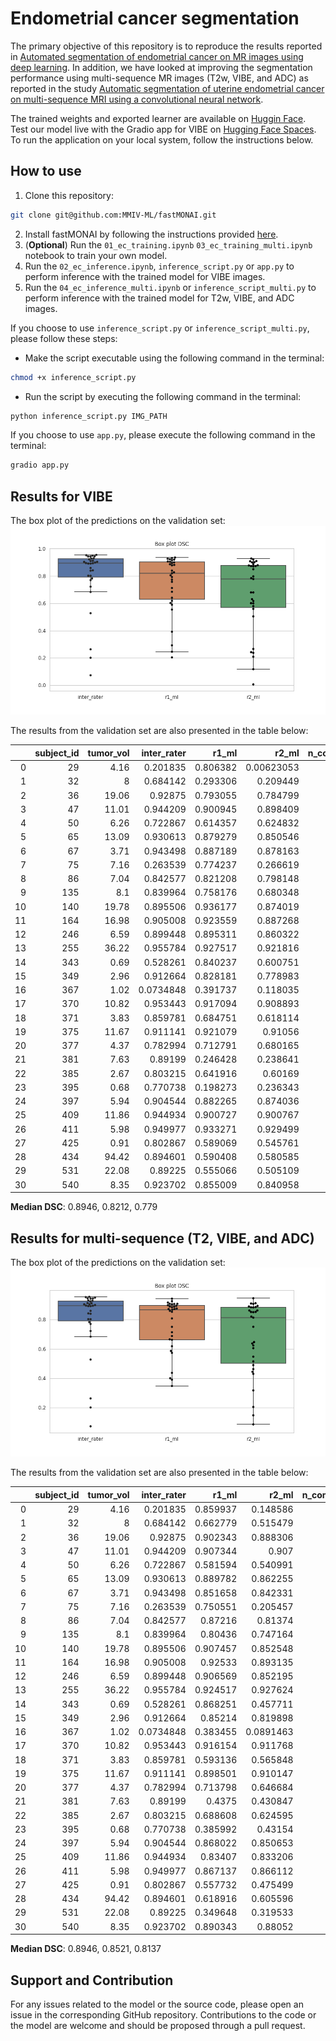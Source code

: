 # Endometrial cancer segmentation
The primary objective of this repository is to reproduce the results reported in [Automated segmentation of endometrial cancer on MR images using deep learning](https://link.springer.com/content/pdf/10.1038/s41598-020-80068-9.pdf). In addition, we have looked at improving the segmentation performance using multi-sequence MR images (T2w, VIBE, and ADC) as reported in the study [Automatic segmentation of uterine endometrial cancer on multi-sequence MRI using a convolutional neural network](https://www.nature.com/articles/s41598-021-93792-7).

The trained weights and exported learner are available on [Huggin Face](https://huggingface.co/skaliy/endometrial_cancer_segmentation). 
Test our model live with the Gradio app for VIBE on [Hugging Face Spaces](https://skaliy-endometrial-cancer-segmentation-app.hf.space). To run the application on your local system, follow the instructions below.

## How to use
1. Clone this repository:
```bash
git clone git@github.com:MMIV-ML/fastMONAI.git
```
2. Install fastMONAI by following the instructions provided [here](https://github.com/MMIV-ML/fastMONAI/tree/master).
3. (<b>Optional</b>) Run the `01_ec_training.ipynb` `03_ec_training_multi.ipynb` notebook to train your own model.
4. Run the `02_ec_inference.ipynb`, `inference_script.py` or `app.py` to perform inference with the trained model for VIBE images.
5. Run the `04_ec_inference_multi.ipynb` or `inference_script_multi.py` to perform inference with the trained model for T2w, VIBE, and ADC images.

If you choose to use `inference_script.py` or `inference_script_multi.py`, please follow these steps:

- Make the script executable using the following command in the terminal:
```bash
chmod +x inference_script.py
```
- Run the script by executing the following command in the terminal:
```bash
python inference_script.py IMG_PATH
```

If you choose to use `app.py`, please execute the following command in the terminal:
```bash
gradio app.py
```

## Results for VIBE
The box plot of the predictions on the validation set: 
![](figs/vibe_boxplot.png)

The results from the validation set are also presented in the table below:

|    |   subject_id |   tumor_vol |   inter_rater |    r1_ml |      r2_ml |   n_components |
|---:|-------------:|------------:|--------------:|---------:|-----------:|---------------:|
|  0 |           29 |        4.16 |     0.201835  | 0.806382 | 0.00623053 |              3 |
|  1 |           32 |        8    |     0.684142  | 0.293306 | 0.209449   |              4 |
|  2 |           36 |       19.06 |     0.92875   | 0.793055 | 0.784799   |              2 |
|  3 |           47 |       11.01 |     0.944209  | 0.900945 | 0.898409   |              2 |
|  4 |           50 |        6.26 |     0.722867  | 0.614357 | 0.624832   |              1 |
|  5 |           65 |       13.09 |     0.930613  | 0.879279 | 0.850546   |              2 |
|  6 |           67 |        3.71 |     0.943498  | 0.887189 | 0.878163   |              2 |
|  7 |           75 |        7.16 |     0.263539  | 0.774237 | 0.266619   |              2 |
|  8 |           86 |        7.04 |     0.842577  | 0.821208 | 0.798148   |              1 |
|  9 |          135 |        8.1  |     0.839964  | 0.758176 | 0.680348   |              2 |
| 10 |          140 |       19.78 |     0.895506  | 0.936177 | 0.874019   |              4 |
| 11 |          164 |       16.98 |     0.905008  | 0.923559 | 0.887268   |              1 |
| 12 |          246 |        6.59 |     0.899448  | 0.895311 | 0.860322   |              3 |
| 13 |          255 |       36.22 |     0.955784  | 0.927517 | 0.921816   |              6 |
| 14 |          343 |        0.69 |     0.528261  | 0.840237 | 0.600751   |              4 |
| 15 |          349 |        2.96 |     0.912664  | 0.828181 | 0.778983   |              1 |
| 16 |          367 |        1.02 |     0.0734848 | 0.391737 | 0.118035   |              1 |
| 17 |          370 |       10.82 |     0.953443  | 0.917094 | 0.908893   |              1 |
| 18 |          371 |        3.83 |     0.859781  | 0.684751 | 0.618114   |              1 |
| 19 |          375 |       11.67 |     0.911141  | 0.921079 | 0.91056    |              4 |
| 20 |          377 |        4.37 |     0.782994  | 0.712791 | 0.680165   |              1 |
| 21 |          381 |        7.63 |     0.89199   | 0.246428 | 0.238641   |              1 |
| 22 |          385 |        2.67 |     0.803215  | 0.641916 | 0.60169    |              1 |
| 23 |          395 |        0.68 |     0.770738  | 0.198273 | 0.236343   |              5 |
| 24 |          397 |        5.94 |     0.904544  | 0.882265 | 0.874036   |              3 |
| 25 |          409 |       11.86 |     0.944934  | 0.900727 | 0.900767   |              1 |
| 26 |          411 |        5.98 |     0.949977  | 0.933271 | 0.929499   |              1 |
| 27 |          425 |        0.91 |     0.802867  | 0.589069 | 0.545761   |              1 |
| 28 |          434 |       94.42 |     0.894601  | 0.590408 | 0.580585   |              1 |
| 29 |          531 |       22.08 |     0.89225   | 0.555066 | 0.505109   |              1 |
| 30 |          540 |        8.35 |     0.923702  | 0.855009 | 0.840958   |              1 |

<b>Median DSC</b>: 0.8946, 0.8212, 0.779

## Results for multi-sequence (T2, VIBE, and ADC)
The box plot of the predictions on the validation set: 
![](figs/t2_vibe_adc_boxplot.png)

The results from the validation set are also presented in the table below:

|    |   subject_id |   tumor_vol |   inter_rater |    r1_ml |     r2_ml |   n_components |
|---:|-------------:|------------:|--------------:|---------:|----------:|---------------:|
|  0 |           29 |        4.16 |     0.201835  | 0.859937 | 0.148586  |              4 |
|  1 |           32 |        8    |     0.684142  | 0.662779 | 0.515479  |             10 |
|  2 |           36 |       19.06 |     0.92875   | 0.902343 | 0.888306  |              1 |
|  3 |           47 |       11.01 |     0.944209  | 0.907344 | 0.907     |              3 |
|  4 |           50 |        6.26 |     0.722867  | 0.581594 | 0.540991  |              5 |
|  5 |           65 |       13.09 |     0.930613  | 0.889782 | 0.862255  |              4 |
|  6 |           67 |        3.71 |     0.943498  | 0.851658 | 0.842331  |              2 |
|  7 |           75 |        7.16 |     0.263539  | 0.750551 | 0.205457  |              2 |
|  8 |           86 |        7.04 |     0.842577  | 0.87216  | 0.81374   |              1 |
|  9 |          135 |        8.1  |     0.839964  | 0.80436  | 0.747164  |              1 |
| 10 |          140 |       19.78 |     0.895506  | 0.907457 | 0.852548  |              1 |
| 11 |          164 |       16.98 |     0.905008  | 0.92533  | 0.893135  |              2 |
| 12 |          246 |        6.59 |     0.899448  | 0.906569 | 0.852195  |              5 |
| 13 |          255 |       36.22 |     0.955784  | 0.924517 | 0.927624  |              2 |
| 14 |          343 |        0.69 |     0.528261  | 0.868251 | 0.457711  |              3 |
| 15 |          349 |        2.96 |     0.912664  | 0.85214  | 0.819898  |              1 |
| 16 |          367 |        1.02 |     0.0734848 | 0.383455 | 0.0891463 |              3 |
| 17 |          370 |       10.82 |     0.953443  | 0.916154 | 0.911768  |              2 |
| 18 |          371 |        3.83 |     0.859781  | 0.593136 | 0.565848  |              8 |
| 19 |          375 |       11.67 |     0.911141  | 0.898501 | 0.910147  |              3 |
| 20 |          377 |        4.37 |     0.782994  | 0.713798 | 0.646684  |              3 |
| 21 |          381 |        7.63 |     0.89199   | 0.4375   | 0.430847  |              1 |
| 22 |          385 |        2.67 |     0.803215  | 0.688608 | 0.624595  |              1 |
| 23 |          395 |        0.68 |     0.770738  | 0.385992 | 0.43154   |              2 |
| 24 |          397 |        5.94 |     0.904544  | 0.868022 | 0.850653  |              6 |
| 25 |          409 |       11.86 |     0.944934  | 0.83407  | 0.833206  |              5 |
| 26 |          411 |        5.98 |     0.949977  | 0.867137 | 0.866112  |              1 |
| 27 |          425 |        0.91 |     0.802867  | 0.557732 | 0.475499  |              3 |
| 28 |          434 |       94.42 |     0.894601  | 0.618916 | 0.605596  |              6 |
| 29 |          531 |       22.08 |     0.89225   | 0.349648 | 0.319533  |              1 |
| 30 |          540 |        8.35 |     0.923702  | 0.890343 | 0.88052   |              1 |

<b>Median DSC</b>: 0.8946, 0.8521, 0.8137

## Support and Contribution
For any issues related to the model or the source code, please open an issue in the corresponding GitHub repository. Contributions to the code or the model are welcome and should be proposed through a pull request.

